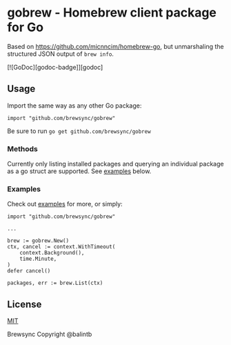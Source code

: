 # gobrew - Homebrew client package for Go

Based on https://github.com/micnncim/homebrew-go, but unmarshaling the structured JSON output of `brew info`.

[![GoDoc][godoc-badge]][godoc]

## Usage

Import the same way as any other Go package:

```
import "github.com/brewsync/gobrew"
```

Be sure to run `go get github.com/brewsync/gobrew`

### Methods

Currently only listing installed packages and querying an individual package as a go struct are supported. See [examples](#examples) below.

### Examples

Check out [examples](examples/) for more, or simply:

```
import "github.com/brewsync/gobrew"

...

brew := gobrew.New()
ctx, cancel := context.WithTimeout(
    context.Background(),
    time.Minute,
)
defer cancel()

packages, err := brew.List(ctx)
```

## License

[MIT](LICENSE)

Brewsync Copyright @balintb
